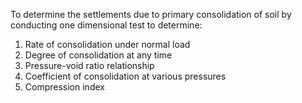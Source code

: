 To determine the settlements due to primary consolidation of soil by conducting one dimensional test to determine:
1. Rate of consolidation under normal load
2. Degree of consolidation at any time
3. Pressure-void ratio relationship
4. Coefficient of consolidation at various pressures
5. Compression index

